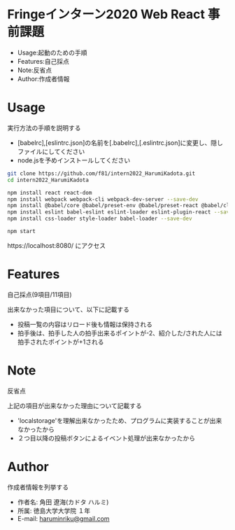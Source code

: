 # Fringeインターン2020 Web React 事前課題

* Usage:起動のための手順
* Features:自己採点
* Note:反省点
* Author:作成者情報
   
# Usage
 
実行方法の手順を説明する

* [babelrc],[eslintrc.json]の名前を[.babelrc],[.eslintrc.json]に変更し、隠しファイルにしてください
* node.jsを予めインストールしてください
 
```bash
git clone https://github.com/f81/intern2022_HarumiKadota.git
cd intern2022_HarumiKadota

npm install react react-dom
npm install webpack webpack-cli webpack-dev-server --save-dev
npm install @babel/core @babel/preset-env @babel/preset-react @babel/cli --save-dev
npm install eslint babel-eslint eslint-loader eslint-plugin-react --save-dev
npm install css-loader style-loader babel-loader --save-dev

npm start
```

https://localhost:8080/ にアクセス

# Features

自己採点(9項目/11項目)

出来なかった項目について、以下に記載する

* 投稿一覧の内容はリロード後も情報は保持される
* 拍手後は、拍手した人の拍手出来るポイントが-2、紹介した/された人には拍手されたポイントが+1される



# Note

反省点

上記の項目が出来なかった理由について記載する

* 'localstorage'を理解出来なかったため、プログラムに実装することが出来なかったから
* ２つ目以降の投稿ボタンによるイベント処理が出来なかったから   
 
# Author
 
作成者情報を列挙する
 
* 作者名: 角田 遼海(カドタ ハルミ)
* 所属: 徳島大学大学院 １年
* E-mail: haruminriku@gmail.com
 